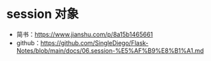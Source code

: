 # session 对象

* 简书：https://www.jianshu.com/p/8a15b1465661
* github：https://github.com/SingleDiego/Flask-Notes/blob/main/docs/06.session-%E5%AF%B9%E8%B1%A1.md
